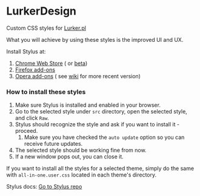 # LurkerDesign

Custom CSS styles for [Lurker.pl](https://lurker.pl)

What you will achieve by using these styles is the improved UI and UX.

Install Stylus at:

1. [Chrome Web Store](https://chrome.google.com/webstore/detail/stylus/clngdbkpkpeebahjckkjfobafhncgmne) (
   or [beta](https://chrome.google.com/webstore/detail/stylus-beta/apmmpaebfobifelkijhaljbmpcgbjbdo))
2. [Firefox add-ons](https://addons.mozilla.org/firefox/addon/styl-us/)
3. [Opera add-ons](https://addons.opera.com/extensions/details/stylus/) (
   see [wiki](https://github.com/openstyles/stylus/wiki/Opera,-Outdated-Stylus) for more recent version)

### How to install these styles

1. Make sure Stylus is installed and enabled in your browser.
2. Go to the selected style under `src` directory, open the selected style, and click `Raw`.
3. Stylus should recognize the style and ask if you want to install it - proceed.
   1. Make sure you have checked the `auto update` option so you can receive future updates.
4. The selected style should be working fine from now.
5. If a new window pops out, you can close it.

If you want to install all the styles for a selected theme, simply do the same with `all-in-one.user.css` located in
each theme's directory.

Stylus docs: [Go to Stylus repo](https://github.com/openstyles/stylus)
